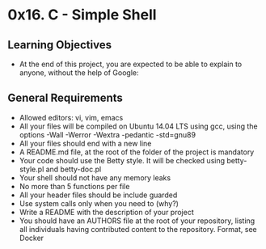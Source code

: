 # **0x16. C - Simple Shell**

## Learning Objectives

*    At the end of this project, you are expected to be able to explain to anyone, without the help of Google:

## General Requirements
*    Allowed editors: vi, vim, emacs
*    All your files will be compiled on Ubuntu 14.04 LTS using gcc, using the options -Wall -Werror -Wextra -pedantic -std=gnu89
*    All your files should end with a new line
*    A README.md file, at the root of the folder of the project is mandatory
*    Your code should use the Betty style. It will be checked using betty-style.pl and betty-doc.pl
*    Your shell should not have any memory leaks
*    No more than 5 functions per file
*    All your header files should be include guarded
*    Use system calls only when you need to (why?)
*    Write a README with the description of your project
*    You should have an AUTHORS file at the root of your repository, listing all individuals having contributed content to the repository. Format, see Docker
